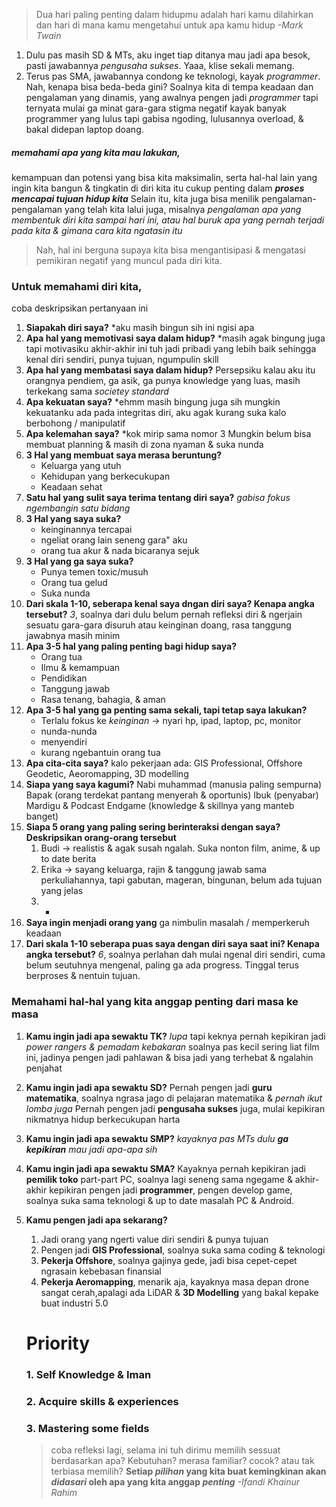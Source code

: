 > Dua hari paling penting dalam hidupmu adalah hari kamu dilahirkan dan hari di mana kamu mengetahui untuk apa kamu hidup
> *-Mark Twain*

1. Dulu pas masih SD & MTs, aku inget tiap ditanya mau jadi apa besok, pasti jawabannya *pengusaha sukses*. Yaaa, klise sekali memang.
2. Terus pas SMA, jawabannya condong ke teknologi, kayak *programmer*. 
Nah, kenapa bisa beda-beda gini? Soalnya kita di tempa keadaan dan pengalaman yang dinamis, yang awalnya pengen jadi *programmer* tapi ternyata mulai ga minat gara-gara stigma negatif kayak banyak programmer yang lulus tapi gabisa ngoding, lulusannya overload, & bakal didepan laptop doang.
##### memahami apa yang kita mau lakukan,
kemampuan dan potensi yang bisa kita maksimalin, serta hal-hal lain yang ingin kita bangun & tingkatin di diri kita itu cukup penting dalam ***proses mencapai tujuan hidup kita***
Selain itu, kita juga bisa menilik pengalaman-pengalaman yang telah kita lalui juga, misalnya *pengalaman apa yang membentuk diri kita sampai hari ini, atau hal buruk apa yang pernah terjadi pada kita & gimana cara kita ngatasin itu*
>Nah, hal ini berguna supaya kita bisa mengantisipasi & mengatasi pemikiran negatif yang muncul pada diri kita.

### Untuk memahami diri kita,
coba deskripsikan pertanyaan ini
1. **Siapakah diri saya?**
	*aku masih bingun sih ini ngisi apa
2. **Apa hal yang memotivasi saya dalam hidup?**
	*masih agak bingung juga
	tapi motivasiku akhir-akhir ini tuh jadi pribadi yang lebih baik sehingga kenal diri sendiri, punya tujuan, ngumpulin skill
3. **Apa hal yang membatasi saya dalam hidup?**
	Persepsiku kalau aku itu orangnya pendiem, ga asik, ga punya knowledge yang luas, masih terkekang sama *societey standard*
4. **Apa kekuatan saya?**
	*ehmm masih bingung juga sih
	mungkin kekuatanku ada pada integritas diri, aku agak kurang suka kalo berbohong / manipulatif
5. **Apa kelemahan saya?**
	*kok mirip sama nomor 3
	Mungkin belum bisa membuat planning & masih di zona nyaman & suka nunda
6. **3 Hal yang membuat saya merasa beruntung?**
	- Keluarga yang utuh
	- Kehidupan yang berkecukupan
	- Keadaan sehat
7. **Satu hal yang sulit saya terima tentang diri saya?**
	*gabisa fokus ngembangin satu bidang*
8. **3 Hal yang saya suka?**
	- keinginannya tercapai
	- ngeliat orang lain seneng gara" aku
	- orang tua akur & nada bicaranya sejuk
9. **3 Hal yang ga saya suka?**
	- Punya temen toxic/musuh
	- Orang tua gelud
	- Suka nunda
10. **Dari skala 1-10, seberapa kenal saya dngan diri saya? Kenapa angka tersebut?**
	*3*, soalnya dari dulu belum pernah refleksi diri & ngerjain sesuatu gara-gara disuruh atau keinginan doang, rasa tanggung jawabnya masih minim
11. **Apa 3-5 hal yang paling penting bagi hidup saya?**
	- Orang tua
	- Ilmu & kemampuan
	- Pendidikan
	- Tanggung jawab
	- Rasa tenang, bahagia, & aman
12. **Apa 3-5 hal yang ga penting sama sekali, tapi tetap saya lakukan?**
	- Terlalu fokus ke *keinginan* -> nyari hp, ipad, laptop, pc, monitor
	- nunda-nunda
	- menyendiri
	- kurang ngebantuin orang tua
13. **Apa cita-cita saya?**
	kalo pekerjaan ada: GIS Professional, Offshore Geodetic, Aeoromapping, 3D modelling 
14. **Siapa yang saya kagumi?**
	Nabi muhammad (manusia paling sempurna)
	Bapak (orang terdekat pantang menyerah & oportunis)
	Ibuk (penyabar)
	Mardigu & Podcast Endgame (knowledge & skillnya yang manteb banget)
15. **Siapa 5 orang yang paling sering berinteraksi dengan saya? Deskripsikan orang-orang tersebut**
	1. Budi -> realistis & agak susah ngalah. Suka nonton film, anime, & up to date berita
	2. Erika -> sayang keluarga, rajin & tanggung jawab sama perkuliahannya, tapi gabutan, mageran, bingunan, belum ada tujuan yang jelas
	3. -
16. **Saya ingin menjadi orang yang** ga nimbulin masalah / memperkeruh keadaan
17. **Dari skala 1-10 seberapa puas saya dengan diri saya saat ini? Kenapa angka tersebut?**
	*6*, soalnya perlahan dah mulai ngenal diri sendiri, cuma belum seutuhnya mengenal, paling ga ada progress. Tinggal terus berproses & nentuin tujuan.
### Memahami hal-hal yang kita anggap penting dari masa ke masa
1. **Kamu ingin jadi apa sewaktu TK?**
	*lupa*
	tapi keknya pernah kepikiran jadi *power rangers & pemadam kebakaran* soalnya pas kecil sering liat film ini, jadinya pengen jadi pahlawan & bisa jadi yang terhebat & ngalahin penjahat
2. **Kamu ingin jadi apa sewaktu SD?**
	Pernah pengen jadi **guru matematika**, soalnya ngrasa jago di pelajaran matematika & *pernah ikut lomba juga*
	Pernah pengen jadi **pengusaha sukses** juga, mulai kepikiran nikmatnya hidup berkecukupan harta
3. **Kamu ingin jadi apa sewaktu SMP?**
	*kayaknya pas MTs dulu **ga kepikiran** mau jadi apa-apa sih*
4. **Kamu ingin jadi apa sewaktu SMA?**
	Kayaknya pernah kepikiran jadi **pemilik toko** part-part PC, soalnya lagi seneng sama ngegame
	& akhir-akhir kepikiran pengen jadi **programmer**, pengen develop game, soalnya suka sama teknologi & up to date masalah PC & Android.
5. **Kamu pengen jadi apa sekarang?**
	1. Jadi orang yang ngerti value diri sendiri & punya tujuan
	2. Pengen jadi **GIS Professional**, soalnya suka sama coding & teknologi
	3. **Pekerja Offshore**, soalnya gajinya gede, jadi bisa cepet-cepet ngrasain kebebasan finansial
	4. **Pekerja Aeromapping**, menarik aja, kayaknya masa depan drone sangat cerah,apalagi ada LiDAR & **3D Modelling** yang bakal kepake buat industri 5.0
	
	
	
	# Priority
	### 1. Self Knowledge & Iman
	### 2. Acquire skills & experiences
	### 3. Mastering some fields
	
	> coba refleksi lagi, selama ini tuh dirimu memilih sessuat berdasarkan apa? Kebutuhan? merasa familiar? cocok? atau tak terbiasa memilih?
	> **Setiap *pilihan* yang kita buat kemingkinan akan *didasari* oleh apa yang kita anggap *penting***
	> *-Ifandi Khainur Rahim*
	